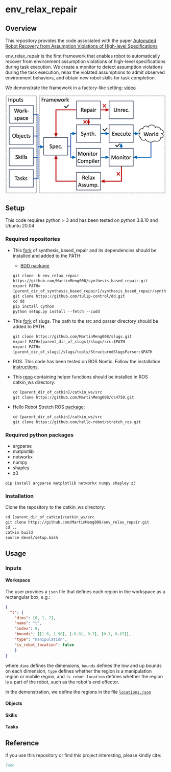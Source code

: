 # env_relax_repair

## Overview

This repository provides the code associated with the paper [Automated Robot Recovery from Assumption Violations of High-level Specifications]()

env_relax_repair is the first framework that enables robot to automatically recover from environment assumption violations of high-level specifications during task execution. We create a monitor to detect assumption violations during the task execution, relax the violated assumptions to admit observed environment behaviors, and obtain new robot skills for task completion. 

We demonstrate the framework in a factory-like setting: [video](https://youtu.be/OTUEyqQfQQs)

<!-- ![overview](workflow.png) -->
<img src=workflow.png alt="overview" width="600">


## Setup

This code requires python > 3 and has been tested on python 3.8.10 and Ubuntu 20.04

### Required repositories

- This [fork](https://github.com/MartinMeng008/synthesis_based_repair) of synthesis_based_repair and its dependencies should be installed and added to the PATH:
  - [BDD package](https://github.com/tulip-control/dd)

  ```shell
  git clone -b env_relax_repair https://github.com/MartinMeng008/synthesis_based_repair.git
  export PATH=[parent_dir_of_synthesis_based_repair]/synthesis_based_repair/synthesis_based_repair
  git clone https://github.com/tulip-control/dd.git
  cd dd
  pip install cython
  python setup.py install --fetch --cudd
  ```

- This [fork](https://github.com/MartinMeng008/slugs) of slugs. The path to the src and parser directory should be added to PATH.

  ```shell
  git clone https://github.com/MartinMeng008/slugs.git
  export PATH=[parent_dir_of_slugs]/slugs/src:$PATH
  export PATH=[parent_dir_of_slugs]/slugs/tools/StructuredSlugsParser:$PATH
  ```
- ROS. This code has been tested on ROS Noetic. Follow the installation [instructions](http://wiki.ros.org/ROS/Installation).
- This [repo](https://github.com/MartinMeng008/cs4750) containing helper functions should be installed in ROS catkin_ws directory:

   ```shell
  cd [parent_dir_of_catkin]/catkin_ws/src
  git clone https://github.com/MartinMeng008/cs4750.git
  ```

- Hello Robot Stretch ROS [package](https://github.com/hello-robot/stretch_ros):

   ```shell
  cd [parent_dir_of_catkin]/catkin_ws/src
  git clone https://github.com/hello-robot/stretch_ros.git
   ```

### Required python packages
- argparse
- matplotlib
- networkx
- numpy
- shapley
- z3

```shell
pip install argparse matplotlib networkx numpy shapley z3
```

### Installation
Clone the repository to the catkin_ws directory:

```shell
cd [parent_dir_of_catkin]/catkin_ws/src
git clone https://github.com/MartinMeng008/env_relax_repair.git
cd ..
catkin build
source devel/setup.bash
```

## Usage

### Inputs

#### Workspace
The user provides a `json` file that defines each region in the workspace as a rectangular box, e.g.:
```json
{
  "t": {
    "dims": [0, 1, 2],
    "name": "t",
    "index": 0,
    "bounds": [[1.6, 1.98], [-0.81, 0.7], [0.7, 0.87]],
    "type": "manipulation",
    "is_robot_location": false
    }
}
```
where `dims` defines the dimensions, `bounds` defines the low and up bounds on each dimension, `type` defines whether the region is a manipulation region or mobile region, and `is_robot_location` defines whether the region is a part of the robot, such as the robot's end effector.

In the demonstration, we define the regions in the file [`locations.json`](scripts/inputs/three_violations/abstraction/locations.json)
#### Objects

#### Skills

#### Tasks 


## Reference
If you use this repository or find this project interesting, please kindly cite:

```bib
Todo
```

